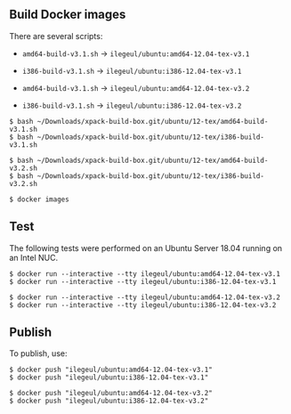 
## Build Docker images

There are several scripts:

- `amd64-build-v3.1.sh` -> `ilegeul/ubuntu:amd64-12.04-tex-v3.1`
- `i386-build-v3.1.sh` -> `ilegeul/ubuntu:i386-12.04-tex-v3.1`

- `amd64-build-v3.1.sh` -> `ilegeul/ubuntu:amd64-12.04-tex-v3.2`
- `i386-build-v3.1.sh` -> `ilegeul/ubuntu:i386-12.04-tex-v3.2`

```console
$ bash ~/Downloads/xpack-build-box.git/ubuntu/12-tex/amd64-build-v3.1.sh
$ bash ~/Downloads/xpack-build-box.git/ubuntu/12-tex/i386-build-v3.1.sh

$ bash ~/Downloads/xpack-build-box.git/ubuntu/12-tex/amd64-build-v3.2.sh
$ bash ~/Downloads/xpack-build-box.git/ubuntu/12-tex/i386-build-v3.2.sh

$ docker images
```

## Test

The following tests were performed on an Ubuntu Server
18.04 running on an Intel NUC.

```console
$ docker run --interactive --tty ilegeul/ubuntu:amd64-12.04-tex-v3.1
$ docker run --interactive --tty ilegeul/ubuntu:i386-12.04-tex-v3.1

$ docker run --interactive --tty ilegeul/ubuntu:amd64-12.04-tex-v3.2
$ docker run --interactive --tty ilegeul/ubuntu:i386-12.04-tex-v3.2
```

## Publish

To publish, use:

```console
$ docker push "ilegeul/ubuntu:amd64-12.04-tex-v3.1"
$ docker push "ilegeul/ubuntu:i386-12.04-tex-v3.1"

$ docker push "ilegeul/ubuntu:amd64-12.04-tex-v3.2"
$ docker push "ilegeul/ubuntu:i386-12.04-tex-v3.2"
```

